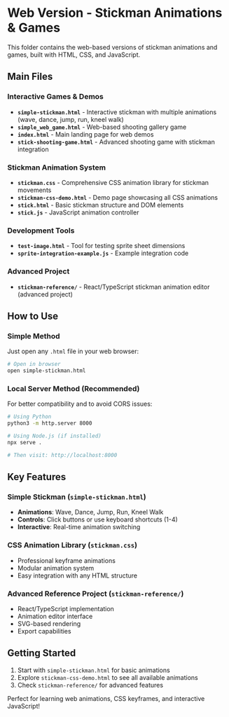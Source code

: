 # Web Version - Stickman Animations & Games

This folder contains the web-based versions of stickman animations and games, built with HTML, CSS, and JavaScript.

## Main Files

### Interactive Games & Demos
- **`simple-stickman.html`** - Interactive stickman with multiple animations (wave, dance, jump, run, kneel walk)
- **`simple_web_game.html`** - Web-based shooting gallery game
- **`index.html`** - Main landing page for web demos
- **`stick-shooting-game.html`** - Advanced shooting game with stickman integration

### Stickman Animation System
- **`stickman.css`** - Comprehensive CSS animation library for stickman movements
- **`stickman-css-demo.html`** - Demo page showcasing all CSS animations
- **`stick.html`** - Basic stickman structure and DOM elements
- **`stick.js`** - JavaScript animation controller

### Development Tools
- **`test-image.html`** - Tool for testing sprite sheet dimensions
- **`sprite-integration-example.js`** - Example integration code

### Advanced Project
- **`stickman-reference/`** - React/TypeScript stickman animation editor (advanced project)

## How to Use

### Simple Method
Just open any `.html` file in your web browser:
```bash
# Open in browser
open simple-stickman.html
```

### Local Server Method (Recommended)
For better compatibility and to avoid CORS issues:
```bash
# Using Python
python3 -m http.server 8000

# Using Node.js (if installed)
npx serve .

# Then visit: http://localhost:8000
```

## Key Features

### Simple Stickman (`simple-stickman.html`)
- **Animations**: Wave, Dance, Jump, Run, Kneel Walk
- **Controls**: Click buttons or use keyboard shortcuts (1-4)
- **Interactive**: Real-time animation switching

### CSS Animation Library (`stickman.css`)
- Professional keyframe animations
- Modular animation system
- Easy integration with any HTML structure

### Advanced Reference Project (`stickman-reference/`)
- React/TypeScript implementation
- Animation editor interface
- SVG-based rendering
- Export capabilities

## Getting Started
1. Start with `simple-stickman.html` for basic animations
2. Explore `stickman-css-demo.html` to see all available animations
3. Check `stickman-reference/` for advanced features

Perfect for learning web animations, CSS keyframes, and interactive JavaScript! 